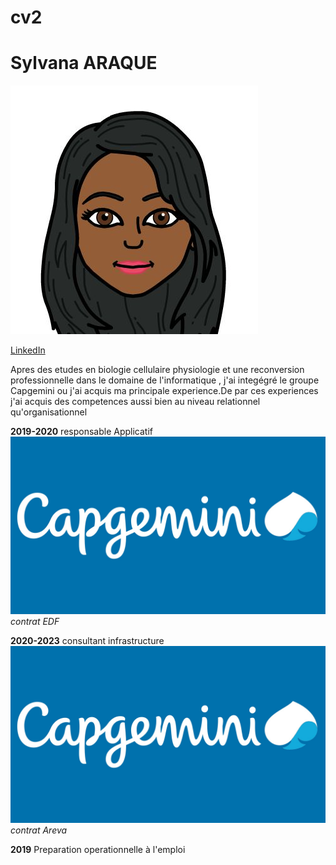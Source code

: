 # cv2 
# Sylvana ARAQUE
![image](https://github.com/Syssy5/cv2/blob/main/image.jpg)

[LinkedIn](https://www.linkedin.com/checkpoint/challenge/AgHayOJDPaFaoQAAAYwROEHeb2fatPz6OlkHEEUTICu0KBYGqmhH00P4MmtpeTy8p-dc6ZXDNdkIhaK-9SQuJAcEKCz5vw?ut=1h70Yum6dLDb01) 



Apres des etudes en biologie cellulaire physiologie et une reconversion professionnelle dans le domaine de l'informatique , j'ai integégré le groupe Capgemini ou j'ai acquis ma principale experience.De par ces experiences j'ai acquis des competences aussi bien au niveau relationnel qu'organisationnel


**2019-2020** responsable Applicatif  ![image capgemini](https://github.com/Syssy5/cv2/blob/main/capgemini.jpg)  *contrat EDF*

**2020-2023** consultant infrastructure ![image capgemini](https://github.com/Syssy5/cv2/blob/main/capgemini.jpg) *contrat Areva*

**2019** Preparation operationnelle à l'emploi 

